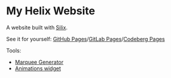 # My Helix Website
A website built with [Silix](https://www.silex.me/).

See it for yourself: [GitHub Pages](https://repeatedkibbles.github.io/My-Helix-Website/)/[GitLab Pages](https://repeatedkibbles.gitlab.io/My-Helix-Website/)/[Codeberg Pages](https://repeatedkibbles.codeberg.page/My-Helix-Website/@main/)

Tools:
* [Marquee Generator](https://codebeautify.org/marquee-generator)
* [Animations widget](https://github.com/silexlabs/Silex/issues/87)